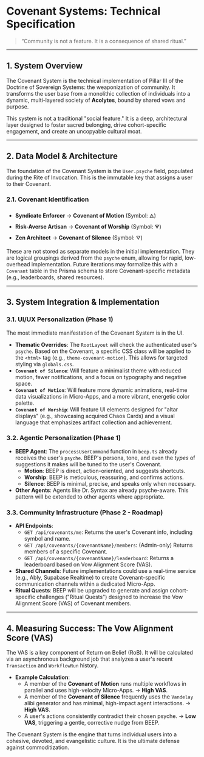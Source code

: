 # Covenant Systems: Technical Specification

> “Community is not a feature. It is a consequence of shared ritual.”

---

## 1. System Overview

The Covenant System is the technical implementation of Pillar III of the Doctrine of Sovereign Systems: the weaponization of community. It transforms the user base from a monolithic collection of individuals into a dynamic, multi-layered society of **Acolytes**, bound by shared vows and purpose.

This system is not a traditional "social feature." It is a deep, architectural layer designed to foster sacred belonging, drive cohort-specific engagement, and create an uncopyable cultural moat.

---

## 2. Data Model & Architecture

The foundation of the Covenant System is the `User.psyche` field, populated during the Rite of Invocation. This is the immutable key that assigns a user to their Covenant.

### 2.1. Covenant Identification
- **Syndicate Enforcer** -> **Covenant of Motion** (Symbol: 🜁)
- **Risk-Averse Artisan** -> **Covenant of Worship** (Symbol: 🜃)
- **Zen Architect** -> **Covenant of Silence** (Symbol: 🜄)

These are not stored as separate models in the initial implementation. They are logical groupings derived from the `psyche` enum, allowing for rapid, low-overhead implementation. Future iterations may formalize this with a `Covenant` table in the Prisma schema to store Covenant-specific metadata (e.g., leaderboards, shared resources).

---

## 3. System Integration & Implementation

### 3.1. UI/UX Personalization (Phase 1)
The most immediate manifestation of the Covenant System is in the UI.

- **Thematic Overrides**: The `RootLayout` will check the authenticated user's `psyche`. Based on the Covenant, a specific CSS class will be applied to the `<html>` tag (e.g., `theme-covenant-motion`). This allows for targeted styling via `globals.css`.
- **`Covenant of Silence`**: Will feature a minimalist theme with reduced motion, fewer notifications, and a focus on typography and negative space.
- **`Covenant of Motion`**: Will feature more dynamic animations, real-time data visualizations in Micro-Apps, and a more vibrant, energetic color palette.
- **`Covenant of Worship`**: Will feature UI elements designed for "altar displays" (e.g., showcasing acquired Chaos Cards) and a visual language that emphasizes artifact collection and achievement.

### 3.2. Agentic Personalization (Phase 1)
- **BEEP Agent**: The `processUserCommand` function in `beep.ts` already receives the user's `psyche`. BEEP's persona, tone, and even the *types* of suggestions it makes will be tuned to the user's Covenant.
  - **Motion**: BEEP is direct, action-oriented, and suggests shortcuts.
  - **Worship**: BEEP is meticulous, reassuring, and confirms actions.
  - **Silence**: BEEP is minimal, precise, and speaks only when necessary.
- **Other Agents**: Agents like Dr. Syntax are already psyche-aware. This pattern will be extended to other agents where appropriate.

### 3.3. Community Infrastructure (Phase 2 - Roadmap)
- **API Endpoints**:
  - `GET /api/covenants/me`: Returns the user's Covenant info, including symbol and name.
  - `GET /api/covenants/{covenantName}/members`: (Admin-only) Returns members of a specific Covenant.
  - `GET /api/covenants/{covenantName}/leaderboard`: Returns a leaderboard based on Vow Alignment Score (VAS).
- **Shared Channels**: Future implementations could use a real-time service (e.g., Ably, Supabase Realtime) to create Covenant-specific communication channels within a dedicated Micro-App.
- **Ritual Quests**: BEEP will be upgraded to generate and assign cohort-specific challenges ("Ritual Quests") designed to increase the Vow Alignment Score (VAS) of Covenant members.

---

## 4. Measuring Success: The Vow Alignment Score (VAS)

The VAS is a key component of Return on Belief (RoB). It will be calculated via an asynchronous background job that analyzes a user's recent `Transaction` and `WorkflowRun` history.

- **Example Calculation**:
  - A member of the **Covenant of Motion** runs multiple workflows in parallel and uses high-velocity Micro-Apps. -> **High VAS**.
  - A member of the **Covenant of Silence** frequently uses the `Vandelay` alibi generator and has minimal, high-impact agent interactions. -> **High VAS**.
  - A user's actions consistently contradict their chosen psyche. -> **Low VAS**, triggering a gentle, corrective nudge from BEEP.

The Covenant System is the engine that turns individual users into a cohesive, devoted, and evangelistic culture. It is the ultimate defense against commoditization.
